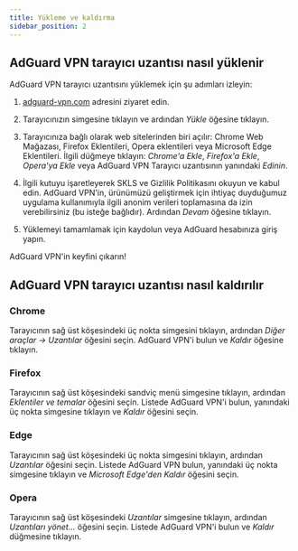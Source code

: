 ```yaml
---
title: Yükleme ve kaldırma
sidebar_position: 2
---
```


## AdGuard VPN tarayıcı uzantısı nasıl yüklenir

AdGuard VPN tarayıcı uzantısını yüklemek için şu adımları izleyin:

1. [adguard-vpn.com](https://adguard-vpn.com/browser-extension/overview.html) adresini ziyaret edin.

2. Tarayıcınızın simgesine tıklayın ve ardından *Yükle* öğesine tıklayın.

3. Tarayıcınıza bağlı olarak web sitelerinden biri açılır: Chrome Web Mağazası, Firefox Eklentileri, Opera eklentileri veya Microsoft Edge Eklentileri. İlgili düğmeye tıklayın: *Chrome'a Ekle*, *Firefox'a Ekle*, *Opera'ya Ekle* veya AdGuard VPN Tarayıcı uzantısının yanındaki *Edinin*.

4. İlgili kutuyu işaretleyerek SKLS ve Gizlilik Politikasını okuyun ve kabul edin. AdGuard VPN'in, ürünümüzü geliştirmek için ihtiyaç duyduğumuz uygulama kullanımıyla ilgili anonim verileri toplamasına da izin verebilirsiniz (bu isteğe bağlıdır). Ardından *Devam* öğesine tıklayın.

5. Yüklemeyi tamamlamak için kaydolun veya AdGuard hesabınıza giriş yapın.

AdGuard VPN'in keyfini çıkarın!

## AdGuard VPN tarayıcı uzantısı nasıl kaldırılır

### Chrome

Tarayıcının sağ üst köşesindeki üç nokta simgesini tıklayın, ardından *Diğer araçlar → Uzantılar* öğesini seçin. AdGuard VPN'i bulun ve *Kaldır* öğesine tıklayın.

### Firefox

Tarayıcının sağ üst köşesindeki sandviç menü simgesine tıklayın, ardından *Eklentiler ve temalar* öğesini seçin. Listede AdGuard VPN'i bulun, yanındaki üç nokta simgesine tıklayın ve *Kaldır* öğesini seçin.

### Edge

Tarayıcının sağ üst köşesindeki üç nokta simgesini tıklayın, ardından *Uzantılar* öğesini seçin. Listede AdGuard VPN bulun, yanındaki üç nokta simgesine tıklayın ve *Microsoft Edge'den Kaldır* öğesini seçin.

### Opera

Tarayıcının sağ üst köşesindeki *Uzantılar* simgesine tıklayın, ardından *Uzantıları yönet...* öğesini seçin. Listede AdGuard VPN'i bulun ve *Kaldır* düğmesine tıklayın.
